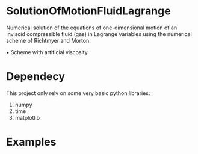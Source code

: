 # SolutionOfMotionFluidLagrange
Numerical solution of the equations of one-dimensional motion of an inviscid compressible fluid (gas) in Lagrange variables using the numerical scheme of Richtmyer and Morton:

• Scheme with artificial viscosity

# Dependecy
This project only rely on some very basic python libraries:
1. numpy
2. time
3. matplotlib

# Examples
